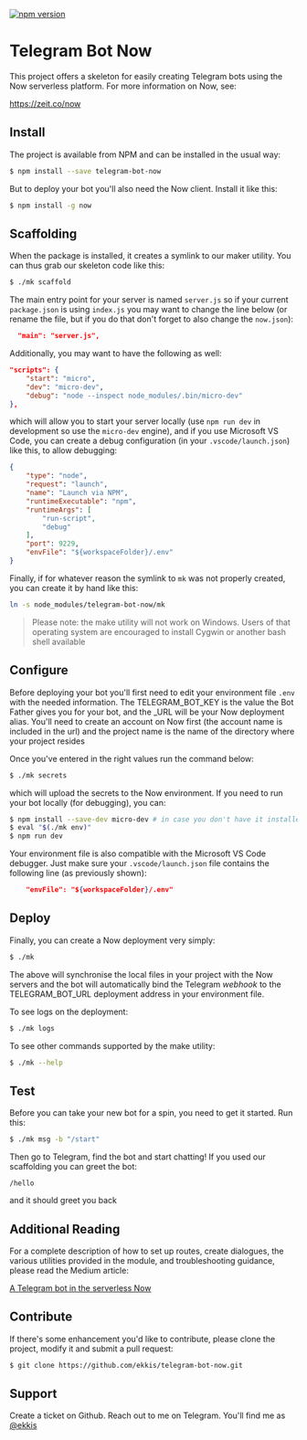 [![npm version](https://badge.fury.io/js/telegram-bot-now.svg)](https://badge.fury.io/js/telegram-bot-now)

# Telegram Bot Now 

This project offers a skeleton for easily creating Telegram bots using the Now 
serverless platform.  For more information on Now, see:

https://zeit.co/now

## Install

The project is available from NPM and can be installed in the usual way:
```bash
$ npm install --save telegram-bot-now
```
But to deploy your bot you'll also need the Now client.  Install it like this:
```bash
$ npm install -g now
```

## Scaffolding

When the package is installed, it creates a symlink to our maker utility.  You can
thus grab our skeleton code like this:
```bash
$ ./mk scaffold
```
The main entry point for your server is named `server.js` so if your current `package.json`
is using `index.js` you may want to change the line below (or rename the file, but if you do
that don't forget to also change the `now.json`):
```json
  "main": "server.js",
```
Additionally, you may want to have the following as well:
```json
"scripts": {
    "start": "micro",
    "dev": "micro-dev",
    "debug": "node --inspect node_modules/.bin/micro-dev"
},
```
which will allow you to start your server locally (use `npm run dev` in development
so use the `micro-dev` engine), and if you use Microsoft VS Code, you can create a debug
configuration (in your `.vscode/launch.json`) like this, to allow debugging:
```json
{
    "type": "node",
    "request": "launch",
    "name": "Launch via NPM",
    "runtimeExecutable": "npm",
    "runtimeArgs": [
        "run-script",
        "debug"
    ],
    "port": 9229,
    "envFile": "${workspaceFolder}/.env"
}
```
Finally, if for whatever reason the symlink to `mk` was not properly created, you can create
it by hand like this:
```bash
ln -s node_modules/telegram-bot-now/mk
```
> Please note: the make utility will not work on Windows.  Users of that operating
> system are encouraged to install Cygwin or another bash shell available

## Configure

Before deploying your bot you'll first need to edit your environment file `.env` with the
needed information.  The TELEGRAM_BOT_KEY is the value the Bot Father gives you for your
bot, and the _URL will be your Now deployment alias.  You'll need to create an account
on Now first (the account name is included in the url) and the project name is the name
of the directory where your project resides

Once you've entered in the right values run the command below:
```bash
$ ./mk secrets
```
which will upload the secrets to the Now environment.  If you need to run your bot locally
(for debugging), you can:
```bash
$ npm install --save-dev micro-dev # in case you don't have it installed
$ eval "$(./mk env)"
$ npm run dev
```
Your environment file is also compatible with the Microsoft VS Code debugger.  Just make sure
your `.vscode/launch.json` file contains the following line (as previously shown):
```json
    "envFile": "${workspaceFolder}/.env"
```

## Deploy

Finally, you can create a Now deployment very simply:
```bash
$ ./mk
```
The above will synchronise the local files in your project with the Now servers and 
the bot will automatically bind the Telegram *webhook* to the TELEGRAM_BOT_URL deployment
address in your environment file.

To see logs on the deployment:
```bash
$ ./mk logs
```
To see other commands supported by the make utility:
```bash
$ ./mk --help
```

## Test

Before you can take your new bot for a spin, you need to get it started.  Run this:
```bash
$ ./mk msg -b "/start"
```
Then go to Telegram, find the bot and start chatting! If you used our scaffolding you
can greet the bot:
```
/hello
```
and it should greet you back

## Additional Reading

For a complete description of how to set up routes, create dialogues, the various utilities provided
in the module, and troubleshooting guidance, please read the Medium article:

[A Telegram bot in the serverless Now](https://medium.com/@ekkis/building-a-telegram-bot-in-node-js-now-6daea82ca425)

## Contribute

If there's some enhancement you'd like to contribute, please clone the project, modify it 
and submit a pull request:
```bash
$ git clone https://github.com/ekkis/telegram-bot-now.git
```

## Support

Create a ticket on Github.  Reach out to me on Telegram.  You'll find me as [@ekkis](https://t.me/ekkis)
